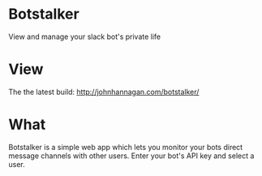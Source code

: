 # Botstalker
View and manage your slack bot's private life

# View
The the latest build: http://johnhannagan.com/botstalker/

# What
Botstalker is a simple web app which lets you monitor your bots direct message channels with other users. Enter your bot's API key and select a user.
